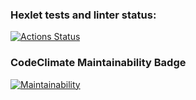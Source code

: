 ### Hexlet tests and linter status:
[![Actions Status](https://github.com/mishavinter/frontend-project-44/actions/workflows/hexlet-check.yml/badge.svg)](https://github.com/mishavinter/frontend-project-44/actions)

### CodeClimate Maintainability Badge
[![Maintainability](https://api.codeclimate.com/v1/badges/b791cedb8454390d4916/maintainability)](https://codeclimate.com/github/mishavinter/frontend-project-44/maintainability)
